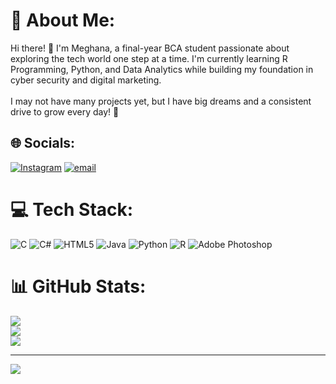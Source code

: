 # 💫 About Me:
Hi there! 👋 I'm Meghana, a final-year BCA student passionate about exploring the tech world one step at a time. I'm currently learning R Programming, Python, and Data Analytics while building my foundation in cyber security and digital marketing. <br><br>I may not have many projects yet, but I have big dreams and a consistent drive to grow every day! 🌱<br>


## 🌐 Socials:
[![Instagram](https://img.shields.io/badge/Instagram-%23E4405F.svg?logo=Instagram&logoColor=white)](https://instagram.com/jaanu2987) [![email](https://img.shields.io/badge/Email-D14836?logo=gmail&logoColor=white)](mailto:meghameghana1979@gmail.com) 

# 💻 Tech Stack:
![C](https://img.shields.io/badge/c-%2300599C.svg?style=plastic&logo=c&logoColor=white) ![C#](https://img.shields.io/badge/c%23-%23239120.svg?style=plastic&logo=csharp&logoColor=white) ![HTML5](https://img.shields.io/badge/html5-%23E34F26.svg?style=plastic&logo=html5&logoColor=white) ![Java](https://img.shields.io/badge/java-%23ED8B00.svg?style=plastic&logo=openjdk&logoColor=white) ![Python](https://img.shields.io/badge/python-3670A0?style=plastic&logo=python&logoColor=ffdd54) ![R](https://img.shields.io/badge/r-%23276DC3.svg?style=plastic&logo=r&logoColor=white) ![Adobe Photoshop](https://img.shields.io/badge/adobe%20photoshop-%2331A8FF.svg?style=plastic&logo=adobe%20photoshop&logoColor=white)
# 📊 GitHub Stats:
![](https://github-readme-stats.vercel.app/api?username=CodeWithMeghana&theme=vue-dark&hide_border=false&include_all_commits=true&count_private=true)<br/>
![](https://nirzak-streak-stats.vercel.app/?user=CodeWithMeghana&theme=vue-dark&hide_border=false)<br/>
![](https://github-readme-stats.vercel.app/api/top-langs/?username=CodeWithMeghana&theme=vue-dark&hide_border=false&include_all_commits=true&count_private=true&layout=compact)

---
[![](https://visitcount.itsvg.in/api?id=CodeWithMeghana&icon=5&color=3)](https://visitcount.itsvg.in)

<!-- Proudly created with GPRM ( https://gprm.itsvg.in ) -->
